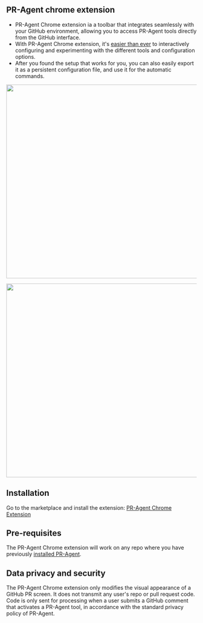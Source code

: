 ## PR-Agent chrome extension

- PR-Agent Chrome extension ia a toolbar that integrates seamlessly with your GitHub environment, allowing you to access PR-Agent tools directly from the GitHub interface.
- With PR-Agent Chrome extension, it's [easier than ever](https://www.youtube.com/watch?v=gT5tli7X4H4) to interactively configuring and experimenting with the different tools and configuration options.
- After you found the setup that works for you, you can also easily export it as a persistent configuration file, and use it for the automatic commands.

<kbd><img src="https://codium.ai/images/pr_agent/toolbar1.png" width="512"></kbd>

<kbd><img src="https://codium.ai/images/pr_agent/toolbar2.png" width="512"></kbd>

## Installation

Go to the marketplace and install the extension:
[PR-Agent Chrome Extension](https://chromewebstore.google.com/detail/pr-agent-chrome-extension/ephlnjeghhogofkifjloamocljapahnl)

## Pre-requisites

The PR-Agent Chrome extension will work on any repo where you have previously [installed PR-Agent](https://pr-agent-docs.codium.ai/installation/).

## Data privacy and security

The PR-Agent Chrome extension only modifies the visual appearance of a GitHub PR screen. It does not transmit any user's repo or pull request code. Code is only sent for processing when a user submits a GitHub comment that activates a PR-Agent tool, in accordance with the standard privacy policy of PR-Agent.
